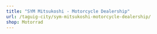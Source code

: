 ```yaml
---
title: "SYM Mitsukoshi - Motorcycle Dealership"
url: /taguig-city/sym-mitsukoshi-motorcycle-dealership/
shop: Motorrad
---
```

